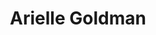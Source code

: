 ---
category: Alumni
layout: lab_member
photo: placeholder.png
social: {}
title: Arielle Goldman
---